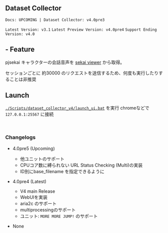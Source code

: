 ## Dataset Collector

`Docs: UPCOMING | Dataset Collector: v4.0pre3`

`Latest Version: v3.1`
`Latest Preview Version: v4.0pre4`
`Support Ending Version: v4.0`


## - Feature

pjsekai キャラクターの会話音声を [sekai viewer](https://sekai.best) から取得。

セッションごとに 約30000 のリクエストを送信するため、何度も実行したりすることは非推奨


## Launch

[`./Scripts/dataset_collector_v4/launch_ui.bat`](/Scripts/dataset_collector_v4/launch_ui.bat) を実行
chromeなどで `127.0.0.1:25567` に接続

<br>

### Changelogs

- 4.0pre5 (Upcoming)
  - 他ユニットのサポート
  - CPUコア数に縛られない URL Status Checking (Multi)の実装
  - ID別にbase_filename を指定できるように 

- 4.0pre4 (Latest)
  - V4 main Release
  - WebUIを実装
  - aria2c のサポート
  - multiprocessingのサポート
  - ユニット: `MORE MORE JUMP!` のサポート

- None